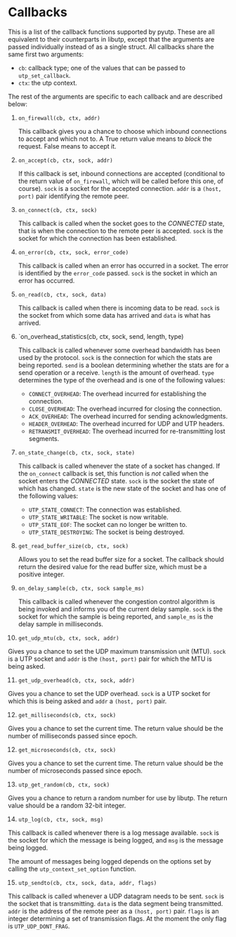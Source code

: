 Callbacks
=========

This is a list of the callback functions supported by pyutp. These are
all equivalent to their counterparts in libutp, except that the
arguments are passed individually instead of as a single struct. All
callbacks share the same first two arguments:

 - `cb`: callback type; one of the values that can be passed to
   `utp_set_callback`.
 - `ctx`: the utp context.

The rest of the arguments are specific to each callback and are
described below:

1. `on_firewall(cb, ctx, addr)`

   This callback gives you a chance to choose which inbound
   connections to accept and which not to. A True return value means
   to *block* the request. False means to accept it.

2. `on_accept(cb, ctx, sock, addr)`

   If this callback is set, inbound connections are accepted
   (conditional to the return value of `on_firewall`, which will be
   called before this one, of course). `sock` is a socket for the
   accepted connection. `addr` is a `(host, port)` pair identifying
   the remote peer.

3. `on_connect(cb, ctx, sock)`

   This callback is called when the socket goes to the *CONNECTED*
   state, that is when the connection to the remote peer is
   accepted. `sock` is the socket for which the connection has been
   established.

4. `on_error(cb, ctx, sock, error_code)`

   This callback is called when an error has occurred in a socket. The
   error is identified by the `error_code` passed. `sock` is the
   socket in which an error has occurred.

5. `on_read(cb, ctx, sock, data)`

   This callback is called when there is incoming data to be
   read. `sock` is the socket from which some data has arrived and
   `data` is what has arrived.

6. `on_overhead_statistics(cb, ctx, sock, send, length, type)

   This callback is called whenever some overhead bandwidth has been
   used by the protocol. `sock` is the connection for which the stats
   are being reported. `send` is a boolean determining whether the
   stats are for a send operation or a receive. `length` is the amount
   of overhead. `type` determines the type of the overhead and is one
   of the following values:

    - `CONNECT_OVERHEAD`: The overhead incurred for establishing the
      connection.
    - `CLOSE_OVERHEAD`: The overhead incurred for closing the
      connection.
    - `ACK_OVERHEAD`: The overhead incurred for sending
      acknowledgments.
    - `HEADER_OVERHEAD`: The overhead incurred for UDP and UTP
      headers.
    - `RETRANSMIT_OVERHEAD`: The overhead incurred for re-transmitting
      lost segments.

7. `on_state_change(cb, ctx, sock, state)`

   This callback is called whenever the state of a socket has
   changed. If the `on_connect` callback is set, this function is
   _not_ called when the socket enters the *CONNECTED* state. `sock`
   is the socket the state of which has changed. `state` is the new
   state of the socket and has one of the following values:

    - `UTP_STATE_CONNECT`: The connection was established.
    - `UTP_STATE_WRITABLE`: The socket is now writable.
    - `UTP_STATE_EOF`: The socket can no longer be written to.
    - `UTP_STATE_DESTROYING`: The socket is being destroyed.

8. `get_read_buffer_size(cb, ctx, sock)`

   Allows you to set the read buffer size for a socket. The callback
   should return the desired value for the read buffer size, which
   must be a positive integer.

9. `on_delay_sample(cb, ctx, sock sample_ms)`

   This callback is called whenever the congestion control algorithm
   is being invoked and informs you of the current delay
   sample. `sock` is the socket for which the sample is being
   reported, and `sample_ms` is the delay sample in milliseconds.

10. `get_udp_mtu(cb, ctx, sock, addr)`

   Gives you a chance to set the UDP maximum transmission unit
   (MTU). `sock` is a UTP socket and `addr` is the `(host, port)` pair
   for which the MTU is being asked.

11. `get_udp_overhead(cb, ctx, sock, addr)`

   Gives you a chance to set the UDP overhead. `sock` is a UTP socket
   for which this is being asked and `addr` a `(host, port)` pair.

12. `get_milliseconds(cb, ctx, sock)`

   Gives you a chance to set the current time. The return value should
   be the number of milliseconds passed since epoch.

12. `get_microseconds(cb, ctx, sock)`

   Gives you a chance to set the current time. The return value should
   be the number of microseconds passed since epoch.

13. `utp_get_random(cb, ctx, sock)`

   Gives you a chance to return a random number for use by libutp. The
   return value should be a random 32-bit integer.

14. `utp_log(cb, ctx, sock, msg)`

   This callback is called whenever there is a log message
   available. `sock` is the socket for which the message is being
   logged, and `msg` is the message being logged.

   The amount of messages being logged depends on the options set by
   calling the `utp_context_set_option` function.

15. `utp_sendto(cb, ctx, sock, data, addr, flags)`

   This callback is called whenever a UDP datagram needs to be
   sent. `sock` is the socket that is transmitting. `data` is the data
   segment being transmitted. `addr` is the address of the remote peer
   as a `(host, port)` pair. `flags` is an integer determining a set
   of transmission flags. At the moment the only flag is
   `UTP_UDP_DONT_FRAG`.
